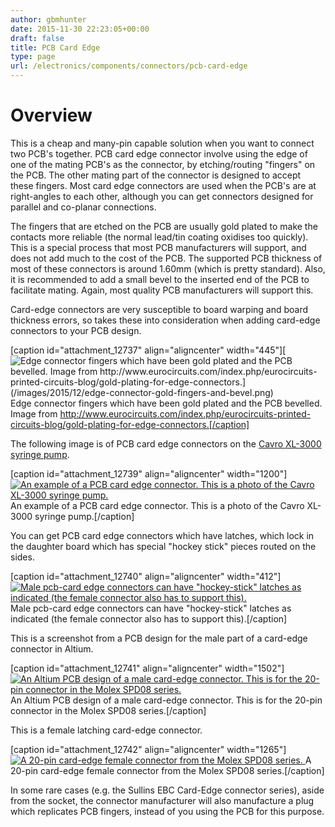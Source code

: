 ```yaml
---
author: gbmhunter
date: 2015-11-30 22:23:05+00:00
draft: false
title: PCB Card Edge
type: page
url: /electronics/components/connectors/pcb-card-edge
---
```


# Overview

This is a cheap and many-pin capable solution when you want to connect two PCB's together. PCB card edge connector involve using the edge of one of the mating PCB's as the connector, by etching/routing "fingers" on the PCB. The other mating part of the connector is designed to accept these fingers. Most card edge connectors are used when the PCB's are at right-angles to each other, although you can get connectors designed for parallel and co-planar connections.

The fingers that are etched on the PCB are usually gold plated to make the contacts more reliable (the normal lead/tin coating oxidises too quickly). This is a special process that most PCB manufacturers will support, and does not add much to the cost of the PCB. The supported PCB thickness of most of these connectors is around 1.60mm (which is pretty standard). Also, it is recommended to add a small bevel to the inserted end of the PCB to facilitate mating. Again, most quality PCB manufacturers will support this.

Card-edge connectors are very susceptible to board warping and board thickness errors, so takes these into consideration when adding card-edge connectors to your PCB design.

[caption id="attachment_12737" align="aligncenter" width="445"][![Edge connector fingers which have been gold plated and the PCB bevelled. Image from http://www.eurocircuits.com/index.php/eurocircuits-printed-circuits-blog/gold-plating-for-edge-connectors.](/images/2015/12/edge-connector-gold-fingers-and-bevel.png)
](/images/2015/12/edge-connector-gold-fingers-and-bevel.png) Edge connector fingers which have been gold plated and the PCB bevelled. Image from http://www.eurocircuits.com/index.php/eurocircuits-printed-circuits-blog/gold-plating-for-edge-connectors.[/caption]

The following image is of PCB card edge connectors on the [Cavro XL-3000 syringe pump](http://blog.mbedded.ninja/electronics/teardowns/cavro-xl3000-8-port-syringe-pump-teardown).

[caption id="attachment_12739" align="aligncenter" width="1200"][![An example of a PCB card edge connector. This is a photo of the Cavro XL-3000 syringe pump.](/images/2015/12/pcb-card-edge-connector-example-from-cavro-xl-3000.jpg)
](/images/2015/12/pcb-card-edge-connector-example-from-cavro-xl-3000.jpg) An example of a PCB card edge connector. This is a photo of the Cavro XL-3000 syringe pump.[/caption]

You can get PCB card edge connectors which have latches, which lock in the daughter board which has special "hockey stick" pieces routed on the sides.

[caption id="attachment_12740" align="aligncenter" width="412"][![Male pcb-card edge connectors can have "hockey-stick" latches as indicated (the female connector also has to support this).](/images/2015/12/pcb-edge-connector-pci-hockey-stick.png)
](/images/2015/12/pcb-edge-connector-pci-hockey-stick.png) Male pcb-card edge connectors can have "hockey-stick" latches as indicated (the female connector also has to support this).[/caption]

This is a screenshot from a PCB design for the male part of a card-edge connector in Altium.

[caption id="attachment_12741" align="aligncenter" width="1502"][![An Altium PCB design of a male card-edge connector. This is for the 20-pin connector in the Molex SPD08 series.](/images/2015/12/altium-card-edge-male-connector-on-pcb.png)
](/images/2015/12/altium-card-edge-male-connector-on-pcb.png) An Altium PCB design of a male card-edge connector. This is for the 20-pin connector in the Molex SPD08 series.[/caption]

This is a female latching card-edge connector.

[caption id="attachment_12742" align="aligncenter" width="1265"][![A 20-pin card-edge female connector from the Molex SPD08 series.](/images/2015/12/pcb-connector-with-latches-3m-spd08.png)
](/images/2015/12/pcb-connector-with-latches-3m-spd08.png) A 20-pin card-edge female connector from the Molex SPD08 series.[/caption]

In some rare cases (e.g. the Sullins EBC Card-Edge connector series), aside from the socket, the connector manufacturer will also manufacture a plug which replicates PCB fingers, instead of you using the PCB for this purpose.
